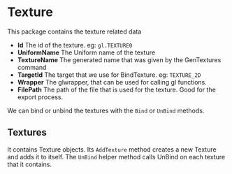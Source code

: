 # Texture

This package contains the texture related data
- **Id** The id of the texture. eg: `gl.TEXTURE0`
- **UniformName** The Uniform name of the texture
- **TextureName** The generated name that was given by the GenTextures command
- **TargetId** The target that we use for BindTexture. eg: `TEXTURE_2D`
- **Wrapper** The glwrapper, that can be used for calling gl functions.
- **FilePath** The path of the file that is used for the texture. Good for the export process.

We can bind or unbind the textures with the `Bind` or `UnBind` methods.

## Textures

It contains Texture objects. Its `AddTexture` method creates a new Texture and adds it to itself. The `UnBind` helper method calls UnBind on each texture that it contains.
